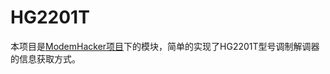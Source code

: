 # HG2201T  
本项目是[ModemHacker项目](https://github.com/GuokeNo1/ModemHacker)下的模块，简单的实现了HG2201T型号调制解调器的信息获取方式。